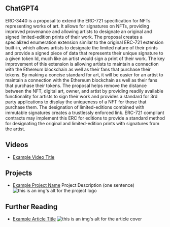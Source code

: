 ## ChatGPT4

ERC-3440 is a proposal to extend the ERC-721 specification for NFTs representing works of art. It allows for signatures on NFTs, providing improved provenance and allowing artists to designate an original and signed limited-edition prints of their work. The proposal creates a specialized enumeration extension similar to the original ERC-721 extension built-in, which allows artists to designate the limited nature of their prints and provide a signed piece of data that represents their unique signature to a given token Id, much like an artist would sign a print of their work. The key improvement of this extension is allowing artists to maintain a connection with the Ethereum blockchain as well as their fans that purchase their tokens. By making a concise standard for art, it will be easier for an artist to maintain a connection with the Ethereum blockchain as well as their fans that purchase their tokens. The proposal helps remove the distance between the NFT, digital art, owner, and artist by providing readily available functionality for artists to sign their work and provides a standard for 3rd party applications to display the uniqueness of a NFT for those that purchase them. The designation of limited-editions combined with immutable signatures creates a trustlessly enforced link. ERC-721 compliant contracts may implement this ERC for editions to provide a standard method for designating the original and limited-edition prints with signatures from the artist.

## Videos

- [Example Video Title](https://www.youtube.com/watch?v=TDGq4aeevgY)

## Projects

- [Example Project Name](https://xxxx.xxx/xxxxx) Project Description (one sentence) ![this is an img's alt for the project logo](https://xxxx.xxx/project-logo.xxx)

## Further Reading

- [Example Article Title](https://xxxx.xxx/xxxxx) ![this is an img's alt for the article cover](https://xxxx.xxx/article-cover.xxx)
